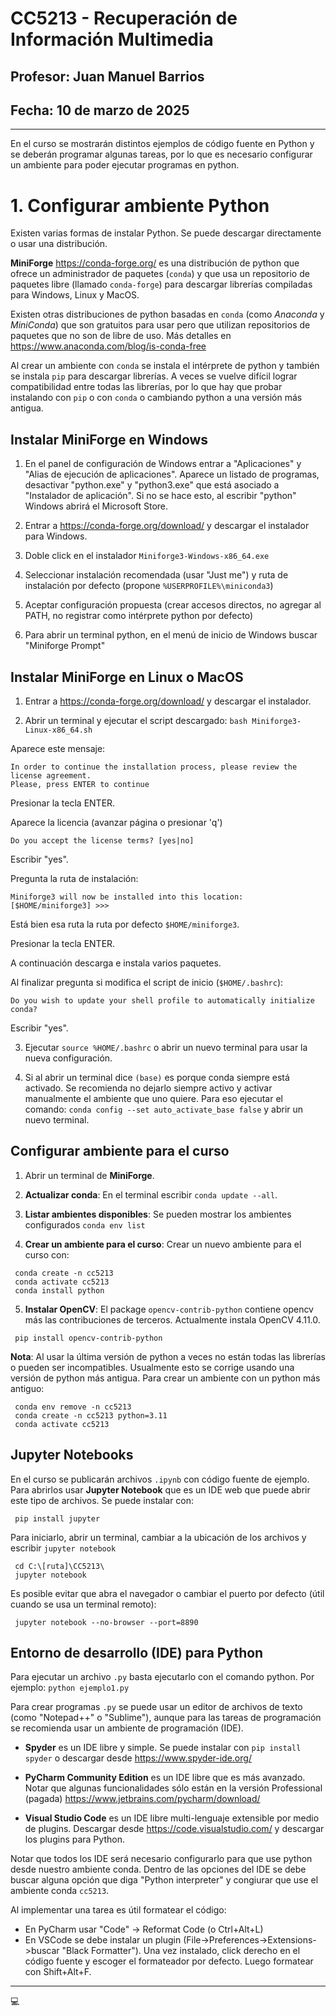 # CC5213 - Recuperación de Información Multimedia
## Profesor: Juan Manuel Barrios
## Fecha: 10 de marzo de 2025

-----------------------------------------------
En el curso se mostrarán distintos ejemplos de código fuente en Python y se deberán programar algunas tareas, por lo que es necesario configurar un ambiente para poder ejecutar programas en python.

# 1. Configurar ambiente Python

Existen varias formas de instalar Python. Se puede descargar directamente o usar una distribución.

**MiniForge** https://conda-forge.org/ es una distribución de python que ofrece un administrador de paquetes (`conda`) y que usa un repositorio de paquetes libre (llamado `conda-forge`) para descargar librerías compiladas para Windows, Linux y MacOS.

Existen otras distribuciones de python basadas en `conda` (como *Anaconda* y *MiniConda*) que son gratuitos para usar pero que utilizan repositorios de paquetes que no son de libre de uso. Más detalles en https://www.anaconda.com/blog/is-conda-free

Al crear un ambiente con `conda` se instala el intérprete de python y también se instala `pip` para descargar librerías. A veces se vuelve difícil lograr compatibilidad entre todas las librerías, por lo que hay que probar instalando con `pip` o con `conda` o cambiando python a una versión más antigua.

## Instalar MiniForge en Windows

1. En el panel de configuración de Windows entrar a "Aplicaciones" y "Alias de ejecución de aplicaciones". Aparece un listado de programas, desactivar "python.exe" y "python3.exe" que está asociado a "Instalador de aplicación". Si no se hace esto, al escribir "python" Windows abrirá el Microsoft Store.

2. Entrar a https://conda-forge.org/download/ y descargar el instalador para Windows.

3. Doble click en el instalador `Miniforge3-Windows-x86_64.exe`

4. Seleccionar instalación recomendada (usar "Just me") y ruta de instalación por defecto (propone `%USERPROFILE%\miniconda3`)

5. Aceptar configuración propuesta (crear accesos directos, no agregar al PATH, no registrar como intérprete python por defecto)

5. Para abrir un terminal python, en el menú de inicio de Windows buscar "Miniforge Prompt"


## Instalar MiniForge en Linux o MacOS

1. Entrar a https://conda-forge.org/download/ y descargar el instalador.

2. Abrir un terminal y ejecutar el script descargado: `bash Miniforge3-Linux-x86_64.sh`

Aparece este mensaje:
```
In order to continue the installation process, please review the license agreement.
Please, press ENTER to continue
```
Presionar la tecla ENTER.

Aparece la licencia (avanzar página o presionar 'q')
````
Do you accept the license terms? [yes|no]
````
Escribir "yes".

Pregunta la ruta de instalación:
````
Miniforge3 will now be installed into this location:
[$HOME/miniforge3] >>>
````

Está bien esa ruta la ruta por defecto `$HOME/miniforge3`.

Presionar la tecla ENTER.

A continuación descarga e instala varios paquetes.

Al finalizar pregunta si modifica el script de inicio (`$HOME/.bashrc`):

````
Do you wish to update your shell profile to automatically initialize conda?
````
Escribir "yes".

3. Ejecutar `source %HOME/.bashrc` o abrir un nuevo terminal para usar la nueva configuración.

4. Si al abrir un terminal dice `(base)` es porque conda siempre está activado. Se recomienda no dejarlo siempre activo y activar manualmente el ambiente que uno quiere. Para eso ejecutar el comando: `conda config --set auto_activate_base false` y abrir un nuevo terminal.


## Configurar ambiente para el curso

1. Abrir un terminal de **MiniForge**.

2. **Actualizar conda**: En el terminal escribir `conda update --all`.

3. **Listar ambientes disponibles**: Se pueden mostrar los ambientes configurados `conda env list`

4. **Crear un ambiente para el curso**: Crear un nuevo ambiente para el curso con:
```
 conda create -n cc5213
 conda activate cc5213
 conda install python
```

5. **Instalar OpenCV**: El package `opencv-contrib-python` contiene opencv más las contribuciones de terceros. Actualmente instala OpenCV 4.11.0.
```
 pip install opencv-contrib-python
```

**Nota**: Al usar la última versión de python a veces no están todas las librerías o pueden ser incompatibles. Usualmente esto se corrige usando una versión de python más antigua. Para crear un ambiente con un python más antiguo:
```
 conda env remove -n cc5213
 conda create -n cc5213 python=3.11
 conda activate cc5213
```


## Jupyter Notebooks

En el curso se publicarán archivos `.ipynb` con código fuente de ejemplo. Para abrirlos usar **Jupyter Notebook** que es un IDE web que puede abrir este tipo de archivos. Se puede instalar con:
```
 pip install jupyter
```

Para iniciarlo, abrir un terminal, cambiar a la ubicación de los archivos y escribir `jupyter notebook`
```
 cd C:\[ruta]\CC5213\
 jupyter notebook
```

Es posible evitar que abra el navegador o cambiar el puerto por defecto (útil cuando se usa un terminal remoto):
```
 jupyter notebook --no-browser --port=8890
```


## Entorno de desarrollo (IDE) para Python

Para ejecutar un archivo `.py` basta ejecutarlo con el comando python. Por ejemplo: `python ejemplo1.py`

Para crear programas `.py` se puede usar un editor de archivos de texto (como "Notepad++" o "Sublime"), aunque para las tareas de programación se recomienda usar un ambiente de programación (IDE).

  * **Spyder** es un IDE libre y simple. Se puede instalar con `pip install spyder` o descargar desde https://www.spyder-ide.org/

  * **PyCharm Community Edition** es un IDE libre que es más avanzado. Notar que algunas funcionalidades sólo están en la versión Professional (pagada) https://www.jetbrains.com/pycharm/download/

  * **Visual Studio Code** es un IDE libre multi-lenguaje extensible por medio de plugins. Descargar desde https://code.visualstudio.com/ y descargar los plugins para Python.

Notar que todos los IDE será necesario configurarlo para que use python desde nuestro ambiente conda. Dentro de las opciones del IDE se debe buscar alguna opción que diga "Python interpreter" y congiurar que use el ambiente conda `cc5213`.

Al implementar una tarea es útil formatear el código:
  * En PyCharm usar "Code" -> Reformat Code (o Ctrl+Alt+L)
  * En VSCode se debe instalar un plugin (File->Preferences->Extensions->buscar "Black Formatter"). Una vez instalado, click derecho en el código fuente y escoger el formateador por defecto. Luego formatear con Shift+Alt+F.


---------------------------------------------
:computer:
